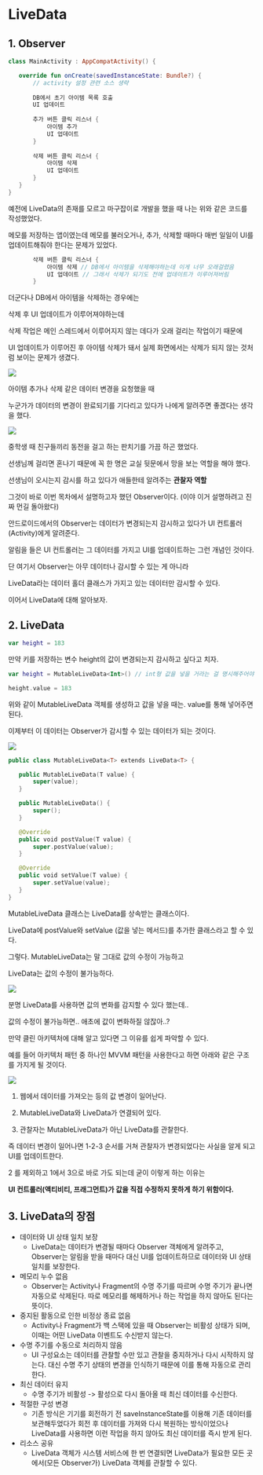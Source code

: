 # LiveData
## 1. Observer
 ```Kotlin
class MainActivity : AppCompatActivity() {
 
    override fun onCreate(savedInstanceState: Bundle?) {
        // activity 설정 관련 소스 생략
        
        DB에서 초기 아이템 목록 호출
        UI 업데이트
        
        추가 버튼 클릭 리스너 {
            아이템 추가
            UI 업데이트
        }
        
        삭제 버튼 클릭 리스너 {
            아이템 삭제
            UI 업데이트
        }
    }
}
```
예전에 LiveData의 존재를 모르고 마구잡이로 개발을 했을 때 나는 위와 같은 코드를 작성했었다.

메모를 저장하는 앱이였는데 메모를 불러오거나, 추가, 삭제할 때마다 매번 일일이 UI를 업데이트해줘야 한다는 문제가 있었다.
 ```Kotlin
        삭제 버튼 클릭 리스너 {
            아이템 삭제 // DB에서 아이템을 삭제해야하는데 이게 너무 오래걸렸음
            UI 업데이트 // 그래서 삭제가 되기도 전에 업데이트가 이루어져버림
        }
```
더군다나 DB에서 아이템을 삭제하는 경우에는

삭제 후 UI 업데이트가 이루어져야하는데

삭제 작업은 메인 스레드에서 이루어지지 않는 데다가 오래 걸리는 작업이기 때문에

UI 업데이트가 이루어진 후 아이템 삭제가 돼서 실제 화면에서는 삭제가 되지 않는 것처럼 보이는 문제가 생겼다.

<img src="https://user-images.githubusercontent.com/48902047/143533254-78200ea5-5aaf-4e05-baa4-30867431c089.png"></img>

아이템 추가나 삭제 같은 데이터 변경을 요청했을 때

누군가가 데이터의 변경이 완료되기를 기다리고 있다가 나에게 알려주면 좋겠다는 생각을 했다.

<img src="https://user-images.githubusercontent.com/48902047/143533311-5cbb00d6-0a7b-4e2c-b1e6-07e0edf318f5.png"></img>

중학생 때 친구들끼리 동전을 걸고 하는 판치기를 가끔 하곤 했었다.

선생님께 걸리면 혼나기 때문에 꼭 한 명은 교실 뒷문에서 망을 보는 역할을 해야 했다.

선생님이 오시는지 감시를 하고 있다가 애들한테 알려주는 **관찰자 역할**

그것이 바로 이번 목차에서 설명하고자 했던 Observer이다. (이야 이거 설명하려고 진짜 먼길 돌아왔다)

안드로이드에서의 Observer는 데이터가 변경되는지 감시하고 있다가 UI 컨트롤러 (Activity)에게 알려준다.

알림을 들은 UI 컨트롤러는 그 데이터를 가지고 UI를 업데이트하는 그런 개념인 것이다.

단 여기서 Observer는 아무 데이터나 감시할 수 있는 게 아니라

LiveData라는 데이터 홀더 클래스가 가지고 있는 데이터만 감시할 수 있다.

이어서 LiveData에 대해 알아보자.

## 2. LiveData
 ```Kotlin
var height = 183
```
만약 키를 저장하는 변수 height의 값이 변경되는지 감시하고 싶다고 치자.

  ```Kotlin
var height = MutableLiveData<Int>() // int형 값을 넣을 거라는 걸 명시해주어야 한다.
 
height.value = 183
```

위와 같이 MutableLiveData 객체를 생성하고 값을 넣을 때는. value를 통해 넣어주면 된다.

이제부터 이 데이터는 Observer가 감시할 수 있는 데이터가 되는 것이다.

<img src="https://user-images.githubusercontent.com/48902047/143534074-893caade-d261-45cf-9718-27f37a4a0089.png"></img>

 ```Kotlin
public class MutableLiveData<T> extends LiveData<T> {
 
    public MutableLiveData(T value) {
        super(value);
    }
 
    public MutableLiveData() {
        super();
    }
 
    @Override
    public void postValue(T value) {
        super.postValue(value);
    }
 
    @Override
    public void setValue(T value) {
        super.setValue(value);
    }
}
```
MutableLiveData 클래스는 LiveData를 상속받는 클래스이다.

LiveData에 postValue와 setValue (값을 넣는 메서드)를 추가한 클래스라고 할 수 있다.

그렇다. MutableLiveData는 말 그대로 값의 수정이 가능하고

LiveData는 값의 수정이 불가능하다.

<img src="https://user-images.githubusercontent.com/48902047/143534295-b92e01ba-af5b-4801-b4be-1daaf57de518.png"></img>

분명 LiveData를 사용하면 값의 변화를 감지할 수 있다 했는데..

값의 수정이 불가능하면.. 애초에 값이 변화하질 않잖아..?

만약 클린 아키텍처에 대해 알고 있다면 그 이유를 쉽게 파악할 수 있다.

예를 들어 아키텍처 패턴 중 하나인 MVVM 패턴을 사용한다고 하면 아래와 같은 구조를 가지게 될 것이다.

<img src="https://user-images.githubusercontent.com/48902047/143534612-5d461092-6a4d-46a3-be6c-32d87f71c457.png"></img>

1. 웹에서 데이터를 가져오는 등의 값 변경이 일어난다.

2. MutableLiveData와 LiveData가 연결되어 있다.

3. 관찰자는 MutableLiveData가 아닌 LiveData를 관찰한다.

즉 데이터 변경이 일어나면 1-2-3 순서를 거쳐 관찰자가 변경되었다는 사실을 알게 되고 UI를 업데이트한다.

2 를 제외하고 1에서 3으로 바로 가도 되는데 굳이 이렇게 하는 이유는

**UI 컨트롤러(액티비티, 프래그먼트)가 값을 직접 수정하지 못하게 하기 위함이다.**

## 3. LiveData의 장점

+ 데이터와 UI 상태 일치 보장
  + LiveData는 데이터가 변경될 때마다 Observer 객체에게 알려주고, Observer는 알림을 받을 때마다 대신 UI를 업데이트하므로 데이터와 UI 상태 일치를 보장한다.
+ 메모리 누수 없음
  + Observer는 Activity나 Fragment의 수명 주기를 따르며 수명 주기가 끝나면 자동으로 삭제된다. 따로 메모리를 해제하거나 하는 작업을 하지 않아도 된다는 뜻이다.
+ 중지된 활동으로 인한 비정상 종료 없음
  + Activity나 Fragment가 백 스택에 있을 때 Observer는 비활성 상태가 되며, 이때는 어떤 LiveData 이벤트도 수신받지 않는다.
+ 수명 주기를 수동으로 처리하지 않음
  + UI 구성요소는 데이터를 관찰할 수만 있고 관찰을 중지하거나 다시 시작하지 않는다. 대신 수명 주기 상태의 변경을 인식하기 때문에 이를 통해 자동으로 관리한다.
+ 최신 데이터 유지
  + 수명 주기가 비활성 -> 활성으로 다시 돌아올 때 최신 데이터를 수신한다.
+ 적절한 구성 변경
  + 기존 방식은 기기를 회전하기 전 saveInstanceState를 이용해 기존 데이터를 보관해두었다가 회전 후 데이터를 가져와 다시 복원하는 방식이었으나 LiveData를 사용하면 이런 작업을 하지 않아도 최신 데이터를 즉시 받게 된다.
+ 리소스 공유
  + LiveData 객체가 시스템 서비스에 한 번 연결되면 LiveData가 필요한 모든 곳에서(모든 Observer가) LiveData 객체를 관찰할 수 있다.


